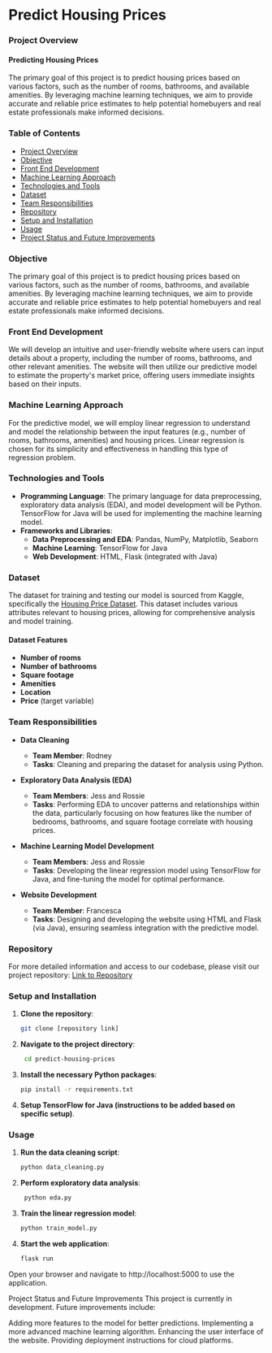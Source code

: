 # Predict Housing Prices

### Project Overview

#### Predicting Housing Prices

The primary goal of this project is to predict housing prices based on various factors, such as the number of rooms, bathrooms, and available amenities. By leveraging machine learning techniques, we aim to provide accurate and reliable price estimates to help potential homebuyers and real estate professionals make informed decisions.

### Table of Contents

- [Project Overview](#project-overview)
- [Objective](#objective)
- [Front End Development](#front-end-development)
- [Machine Learning Approach](#machine-learning-approach)
- [Technologies and Tools](#technologies-and-tools)
- [Dataset](#dataset)
- [Team Responsibilities](#team-responsibilities)
- [Repository](#repository)
- [Setup and Installation](#setup-and-installation)
- [Usage](#usage)
- [Project Status and Future Improvements](#project-status-and-future-improvements)

### Objective

The primary goal of this project is to predict housing prices based on various factors, such as the number of rooms, bathrooms, and available amenities. By leveraging machine learning techniques, we aim to provide accurate and reliable price estimates to help potential homebuyers and real estate professionals make informed decisions.

### Front End Development

We will develop an intuitive and user-friendly website where users can input details about a property, including the number of rooms, bathrooms, and other relevant amenities. The website will then utilize our predictive model to estimate the property's market price, offering users immediate insights based on their inputs.

### Machine Learning Approach

For the predictive model, we will employ linear regression to understand and model the relationship between the input features (e.g., number of rooms, bathrooms, amenities) and housing prices. Linear regression is chosen for its simplicity and effectiveness in handling this type of regression problem.

### Technologies and Tools

- **Programming Language**: The primary language for data preprocessing, exploratory data analysis (EDA), and model development will be Python. TensorFlow for Java will be used for implementing the machine learning model.
- **Frameworks and Libraries**:
  - **Data Preprocessing and EDA**: Pandas, NumPy, Matplotlib, Seaborn
  - **Machine Learning**: TensorFlow for Java
  - **Web Development**: HTML, Flask (integrated with Java)

### Dataset

The dataset for training and testing our model is sourced from Kaggle, specifically the [Housing Price Dataset](https://www.kaggle.com/datasets/sukhmandeepsinghbrar/housing-price-dataset/data). This dataset includes various attributes relevant to housing prices, allowing for comprehensive analysis and model training.

#### Dataset Features

- **Number of rooms**
- **Number of bathrooms**
- **Square footage**
- **Amenities**
- **Location**
- **Price** (target variable)

### Team Responsibilities

- **Data Cleaning**
  - **Team Member**: Rodney
  - **Tasks**: Cleaning and preparing the dataset for analysis using Python.

- **Exploratory Data Analysis (EDA)**
  - **Team Members**: Jess and Rossie
  - **Tasks**: Performing EDA to uncover patterns and relationships within the data, particularly focusing on how features like the number of bedrooms, bathrooms, and square footage correlate with housing prices.

- **Machine Learning Model Development**
  - **Team Members**: Jess and Rossie
  - **Tasks**: Developing the linear regression model using TensorFlow for Java, and fine-tuning the model for optimal performance.

- **Website Development**
  - **Team Member**: Francesca
  - **Tasks**: Designing and developing the website using HTML and Flask (via Java), ensuring seamless integration with the predictive model.

### Repository

For more detailed information and access to our codebase, please visit our project repository: [Link to Repository](#) <!-- Add your repository link here -->

### Setup and Installation

1. **Clone the repository**:
   ```bash
   git clone [repository link]

2. **Navigate to the project directory**:
   ```bash
    cd predict-housing-prices

3. **Install the necessary Python packages**:
    ```bash
    pip install -r requirements.txt

4. **Setup TensorFlow for Java (instructions to be added based on specific setup)**.

### Usage

1. **Run the data cleaning script**:
   ```bash
   python data_cleaning.py

2. **Perform exploratory data analysis**:
   ```bash
    python eda.py

3. **Train the linear regression model**:
    ```bash
    python train_model.py

4. **Start the web application**:
    ```bash
    flask run

Open your browser and navigate to http://localhost:5000 to use the application.

Project Status and Future Improvements
This project is currently in development. Future improvements include:

Adding more features to the model for better predictions.
Implementing a more advanced machine learning algorithm.
Enhancing the user interface of the website.
Providing deployment instructions for cloud platforms.
